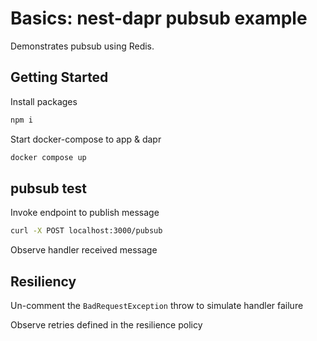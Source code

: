 # Basics: nest-dapr pubsub example

Demonstrates pubsub using Redis.

## Getting Started

Install packages

```bash
npm i
```

Start docker-compose to app & dapr

```bash
docker compose up
```

## pubsub test

Invoke endpoint to publish message

```bash
curl -X POST localhost:3000/pubsub
```

Observe handler received message

## Resiliency

Un-comment the `BadRequestException` throw to simulate handler failure

Observe retries defined in the resilience policy
